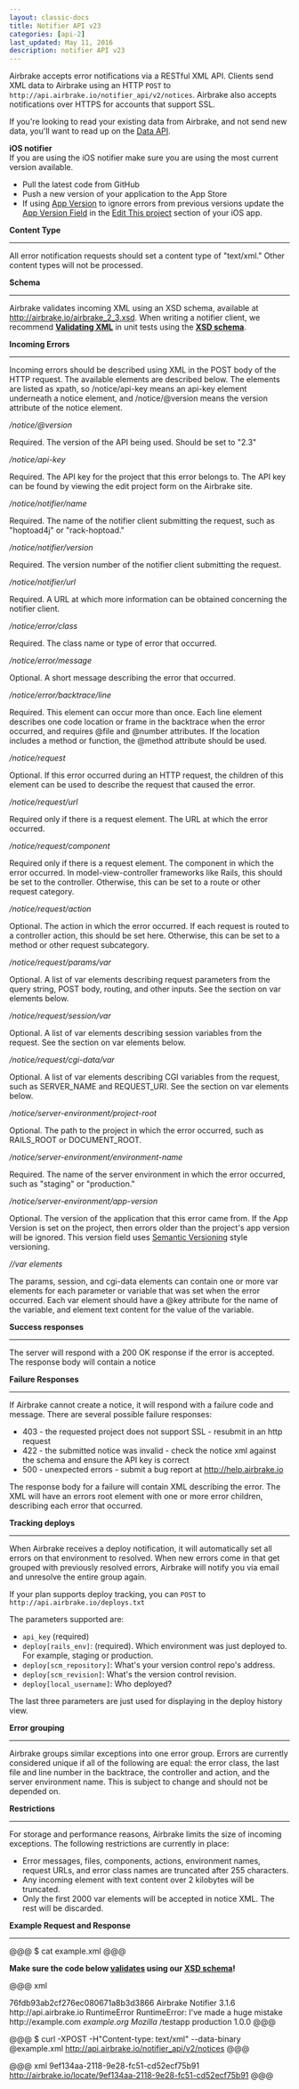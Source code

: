 ```yaml
---
layout: classic-docs
title: Notifier API v23
categories: [api-2]
last_updated: May 11, 2016
description: notifier API v23
---
```


Airbrake accepts error notifications via a RESTful XML API. Clients send XML data to Airbrake using an HTTP `POST` to `http://api.airbrake.io/notifier_api/v2/notices`. Airbrake also accepts notifications over HTTPS for accounts that support SSL.

If you're looking to read your existing data from Airbrake, and not send new data, you'll want to read up on the [Data API](http://help.airbrake.io/faqs/api-2/api-overview).

**iOS notifier**<br/>
If you are using the iOS notifier make sure you are using the most current version available.

* Pull the latest code from GitHub
* Push a new version of your application to the App Store
* If using [App Version](http://help.airbrake.io/kb/ios/app-versions) to ignore errors from previous versions update the [App Version Field](http://cl.ly/2d0A0b3T1y2E3S243M0c) in the [Edit This project](http://cl.ly/1Q3h3P3e3B0n3U1x1i2F) section of your iOS app.

**Content Type**<hr/>

All error notification requests should set a content type of "text/xml." Other content types will not be processed.

**Schema**<hr/>

Airbrake validates incoming XML using an XSD schema, available at http://airbrake.io/airbrake_2_3.xsd. When writing a notifier client, we recommend [**Validating XML**](http://www.xmlforasp.net/schemavalidator.aspx) in unit tests using the [**XSD schema**](http://airbrake.io/airbrake_2_3.xsd).

**Incoming Errors**<hr/>

Incoming errors should be described using XML in the POST body of the HTTP request. The available elements are described below. The elements are listed as xpath, so /notice/api-key means an api-key element underneath a notice element, and /notice/@version means the version attribute of the notice element.

*/notice/@version*

Required. The version of the API being used. Should be set to "2.3"

*/notice/api-key*

Required. The API key for the project that this error belongs to. The API key can be found by viewing the edit project form on the Airbrake site.

*/notice/notifier/name*

Required. The name of the notifier client submitting the request, such as "hoptoad4j" or "rack-hoptoad."

*/notice/notifier/version*

Required. The version number of the notifier client submitting the request.

*/notice/notifier/url*

Required. A URL at which more information can be obtained concerning the notifier client.

*/notice/error/class*

Required. The class name or type of error that occurred.

*/notice/error/message*

Optional. A short message describing the error that occurred.

*/notice/error/backtrace/line*

Required. This element can occur more than once. Each line element describes one code location or frame in the backtrace when the error occurred, and requires @file and @number attributes. If the location includes a method or function, the @method attribute should be used.

*/notice/request*

Optional. If this error occurred during an HTTP request, the children of this element can be used to describe the request that caused the error.

*/notice/request/url*

Required only if there is a request element. The URL at which the error occurred.

*/notice/request/component*

Required only if there is a request element. The component in which the error occurred. In model-view-controller frameworks like Rails, this should be set to the controller. Otherwise, this can be set to a route or other request category.

*/notice/request/action*

Optional. The action in which the error occurred. If each request is routed to a controller action, this should be set here. Otherwise, this can be set to a method or other request subcategory.

*/notice/request/params/var*

Optional. A list of var elements describing request parameters from the query string, POST body, routing, and other inputs. See the section on var elements below.

*/notice/request/session/var*

Optional. A list of var elements describing session variables from the request. See the section on var elements below.

*/notice/request/cgi-data/var*

Optional. A list of var elements describing CGI variables from the request, such as SERVER_NAME and REQUEST_URI. See the section on var elements below.

*/notice/server-environment/project-root*

Optional. The path to the project in which the error occurred, such as RAILS_ROOT or DOCUMENT_ROOT.

*/notice/server-environment/environment-name*

Required. The name of the server environment in which the error occurred, such as "staging" or "production."

*/notice/server-environment/app-version*

Optional. The version of the application that this error came from. If the App Version is set on the project, then errors older than the project's app version will be ignored. This version field uses [Semantic Versioning](http://semver.org/) style versioning.

*//var elements*

The params, session, and cgi-data elements can contain one or more var elements for each parameter or variable that was set when the error occurred. Each var element should have a @key attribute for the name of the variable, and element text content for the value of the variable.

**Success responses**<hr/>

The server will respond with a 200 OK response if the error is accepted. The response body will contain a notice

**Failure Responses**<hr/>

If Airbrake cannot create a notice, it will respond with a failure code and message. There are several possible failure responses:

 * 403 - the requested project does not support SSL - resubmit in an http request
 * 422 - the submitted notice was invalid - check the notice xml against the schema and ensure the API key is correct
 * 500 - unexpected errors - submit a bug report at http://help.airbrake.io

The response body for a failure will contain XML describing the error. The XML will have an errors root element with one or more error children, describing each error that occurred.

**Tracking deploys**<hr/>

When Airbrake receives a deploy notification, it will automatically set all errors on that environment to resolved. When new errors come in that get grouped with previously resolved errors, Airbrake will notify you via email and unresolve the entire group again.

If your plan supports deploy tracking, you can `POST` to `http://api.airbrake.io/deploys.txt`

The parameters supported are:

* `api_key` (required)
* `deploy[rails_env]`: (required). Which environment was just deployed to. For example, staging or production.
* `deploy[scm_repository]`: What's your version control repo's address.
* `deploy[scm_revision]`: What's the version control revision.
* `deploy[local_username]`: Who deployed?

The last three parameters are just used for displaying in the deploy history view.

**Error grouping**<hr/>

Airbrake groups similar exceptions into one error group. Errors are currently considered unique if all of the following are equal: the error class, the last file and line number in the backtrace, the controller and action, and the server environment name. This is subject to change and should not be depended on.

**Restrictions**<hr/>

For storage and performance reasons, Airbrake limits the size of incoming exceptions. The following restrictions are currently in place:

 * Error messages, files, components, actions, environment names, request URLs, and error class names are truncated after 255 characters.
 * Any incoming element with text content over 2 kilobytes will be truncated.
 * Only the first 2000 var elements will be accepted in notice XML. The rest will be discarded.

**Example Request and Response**<hr/>

@@@
$ cat example.xml
@@@

**Make sure the code below [validates](http://www.xmlforasp.net/schemavalidator.aspx) using our [XSD schema](http://airbrake.io/airbrake_2_3.xsd)!**

@@@ xml
<?xml version="1.0" encoding="UTF-8"?>
<notice version="2.3">
  <api-key>76fdb93ab2cf276ec080671a8b3d3866</api-key>
  <notifier>
    <name>Airbrake Notifier</name>
    <version>3.1.6</version>
    <url>http://api.airbrake.io</url>
  </notifier>
  <error>
    <class>RuntimeError</class>
    <message>RuntimeError: I've made a huge mistake</message>
    <backtrace>
      <line method="public" file="/testapp/app/models/user.rb" number="53"/>
      <line method="index" file="/testapp/app/controllers/users_controller.rb" number="14"/>
    </backtrace>
  </error>
  <request>
    <url>http://example.com</url>
    <component/>
    <action/>
    <cgi-data>
      <var key="SERVER_NAME">example.org</var>
      <var key="HTTP_USER_AGENT">Mozilla</var>
    </cgi-data>
  </request>
  <server-environment>
    <project-root>/testapp</project-root>
    <environment-name>production</environment-name>
    <app-version>1.0.0</app-version>
  </server-environment>
</notice>
@@@

@@@
$ curl -XPOST -H"Content-type: text/xml" --data-binary @example.xml http://api.airbrake.io/notifier_api/v2/notices
@@@

@@@ xml
<notice>
  <id>9ef134aa-2118-9e28-fc51-cd52ecf75b91</id>
  <url>http://airbrake.io/locate/9ef134aa-2118-9e28-fc51-cd52ecf75b91</url>
</notice>
@@@

